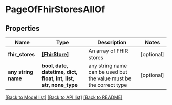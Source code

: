 # PageOfFhirStoresAllOf


## Properties
Name | Type | Description | Notes
------------ | ------------- | ------------- | -------------
**fhir_stores** | [**[FhirStore]**](FhirStore.md) | An array of FHIR stores | [optional] 
**any string name** | **bool, date, datetime, dict, float, int, list, str, none_type** | any string name can be used but the value must be the correct type | [optional]

[[Back to Model list]](../README.md#documentation-for-models) [[Back to API list]](../README.md#documentation-for-api-endpoints) [[Back to README]](../README.md)


